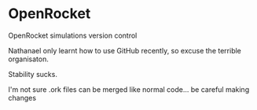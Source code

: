 # OpenRocket
OpenRocket simulations version control

Nathanael only learnt how to use GitHub recently, so excuse the terrible organisaton.

Stability sucks.

I'm not sure .ork files can be merged like normal code... be careful making changes
